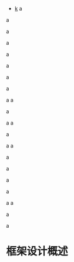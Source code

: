 - [k](#框架设计概述)
a

a


a





a

a


a








a

a


a
a

a


a
a

a


a
a

a


a






a

a


a
a

a


a































# 框架设计概述

##
